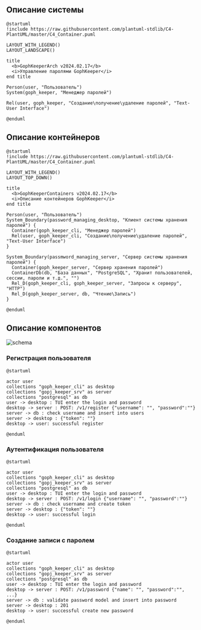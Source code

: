 ## Описание системы
```plantuml
@startuml
!include https://raw.githubusercontent.com/plantuml-stdlib/C4-PlantUML/master/C4_Container.puml

LAYOUT_WITH_LEGEND()
LAYOUT_LANDSCAPE()

title
  <b>GophKeeperArch v2024.02.17</b>
  <i>Управление паролями GophKeeper</i>
end title

Person(user, "Пользователь")
System(goph_keeper, "Менеджер паролей")

Rel(user, goph_keeper, "Создание\получение\удаление паролей", "Text-User Interface")

@enduml
```

## Описание контейнеров
```plantuml
@startuml
!include https://raw.githubusercontent.com/plantuml-stdlib/C4-PlantUML/master/C4_Container.puml

LAYOUT_WITH_LEGEND()
LAYOUT_TOP_DOWN()

title
  <b>GophKeeperContainers v2024.02.17</b>
  <i>Описание контейнеров GophKeeper</i>
end title

Person(user, "Пользователь")
System_Boundary(password_managing_desktop, "Клиент системы хранения паролей") {
  Container(goph_keeper_cli, "Менеджер паролей")
  Rel(user, goph_keeper_cli, "Создание\получение\удаление паролей", "Text-User Interface")
}

System_Boundary(passmword_managing_server, "Сервер системы хранения паролей") {
  Container(goph_keeper_server, "Сервер хранения паролей")
  ContainerDb(db, "База данных", "PostgreSQL", "Хранит пользователей, сессии, пароли и т.д.", "")
  Rel_D(goph_keeper_cli, goph_keeper_server, "Запросы к серверу", "HTTP")
  Rel_D(goph_keeper_server, db, "Чтение\Запись")
}

@enduml
```

## Описание компонентов
![schema](https://www.plantuml.com/plantuml/png/PP0nJmGX48LxViLaQit5bi9SQwM9PttXs74NbsEGcLqBS_zTs9FaeXKXlEzxB-n5NT7b78rnNhd08bICvnZ9Q-0aW2FdwJWJPIf77mE24nX8PkNyB_ZHWrBMBLXjwrzXPj6na7p6g-jaMYdSFtOjM3YyFG4bfG8w4KGUGmAN1iXEv8lBO7gqKjUE2hqylnuixDQ7NQ4nIAE_iRcJEnDQGBm3x0QqY1VpoxRkKpNuYVmC7TaQGwethOVozY2TkTrRUvHdIbl9vNPSGop8uZs9l2yH-ZHZzfI6-lC_)


### Регистрация пользователя
```plantuml
@startuml

actor user
collections "goph_keeper_cli" as desktop
collections "gopj_keeper_srv" as server
collections "postgresql" as db
user -> desktop : TUI enter the login and password
desktop -> server : POST: /v1/register {"username": "", "password":""}
server -> db : check username and insert into users
server -> desktop : {"token": ""}
desktop -> user: successful register

@enduml
```

### Аутентификация пользователя
```plantuml
@startuml

actor user
collections "goph_keeper_cli" as desktop
collections "gopj_keeper_srv" as server
collections "postgresql" as db
user -> desktop : TUI enter the login and password
desktop -> server : POST: /v1/login {"username": "", "password":""}
server -> db : check username and create token
server -> desktop : {"token": ""}
desktop -> user: successful login

@enduml
```

### Создание записи с паролем
```plantuml
@startuml

actor user
collections "goph_keeper_cli" as desktop
collections "gopj_keeper_srv" as server
collections "postgresql" as db
user -> desktop : TUI enter the login and password
desktop -> server : POST: /v1/password {"name": "", "password":"", ...}
server -> db : validate password model and insert into password
server -> desktop : 201
desktop -> user: successful create new password

@enduml
```
